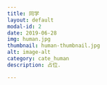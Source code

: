 ```yaml
---
title: 同学
layout: default
modal-id: 2
date: 2019-06-28
img: human.jpg
thumbnail: human-thumbnail.jpg
alt: image-alt
category: cate_human
description: 占位.

---
```

